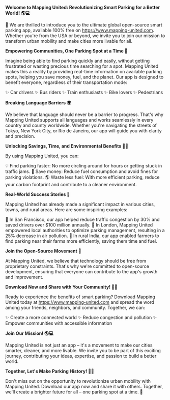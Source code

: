 **Welcome to Mapping United: Revolutionizing Smart Parking for a Better World! 🌎💻**

🚀 We are thrilled to introduce you to the ultimate global open-source smart parking app, available 100% free on https://www.mapping-united.com. Whether you're from the USA or beyond, we invite you to join our mission to transform urban mobility and make cities more livable for all.

**Empowering Communities, One Parking Spot at a Time 🌟**

Imagine being able to find parking quickly and easily, without getting frustrated or wasting precious time searching for a spot. Mapping United makes this a reality by providing real-time information on available parking spots, helping you save money, fuel, and the planet. Our app is designed to benefit everyone, regardless of their transportation mode:

✨ Car drivers
✨ Bus riders
✨ Train enthusiasts
✨ Bike lovers
✨ Pedestrians

**Breaking Language Barriers 🌍**

We believe that language should never be a barrier to progress. That's why Mapping United supports all languages and works seamlessly in every country and county worldwide. Whether you're navigating the streets of Tokyo, New York City, or Rio de Janeiro, our app will guide you with clarity and precision.

**Unlocking Savings, Time, and Environmental Benefits 💸🌱**

By using Mapping United, you can:

💡 Find parking faster: No more circling around for hours or getting stuck in traffic jams.
💸 Save money: Reduce fuel consumption and avoid fines for parking violations.
🌎 Waste less fuel: With more efficient parking, reduce your carbon footprint and contribute to a cleaner environment.

**Real-World Success Stories 🌟**

Mapping United has already made a significant impact in various cities, towns, and rural areas. Here are some inspiring examples:

🚀 In San Francisco, our app helped reduce traffic congestion by 30% and saved drivers over $100 million annually.
💪 In London, Mapping United empowered local authorities to optimize parking management, resulting in a 25% decrease in air pollution.
🌿 In rural India, our app enabled farmers to find parking near their farms more efficiently, saving them time and fuel.

**Join the Open-Source Movement 🤝**

At Mapping United, we believe that technology should be free from proprietary constraints. That's why we're committed to open-source development, ensuring that everyone can contribute to the app's growth and improvement.

**Download Now and Share with Your Community! 📱👥**

Ready to experience the benefits of smart parking? Download Mapping United today at https://www.mapping-united.com and spread the word among your friends, neighbors, and community. Together, we can:

✨ Create a more connected world
✨ Reduce congestion and pollution
✨ Empower communities with accessible information

**Join Our Mission! 🌎💻**

Mapping United is not just an app – it's a movement to make our cities smarter, cleaner, and more livable. We invite you to be part of this exciting journey, contributing your ideas, expertise, and passion to build a better world.

**Together, Let's Make Parking History! 📆🚗**

Don't miss out on the opportunity to revolutionize urban mobility with Mapping United. Download our app now and share it with others. Together, we'll create a brighter future for all – one parking spot at a time. 🌟